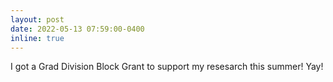 ```yaml
---
layout: post
date: 2022-05-13 07:59:00-0400
inline: true
---
```


I got a Grad Division Block Grant to support my resesarch this summer! Yay!

